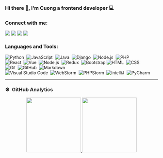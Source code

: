 ### Hi there 👋, I'm Cuong a frontend developer 💻

### Connect with me:

<a href="https://linkedin.com/in/cuong-nguyen-650a511a9"><img src="https://img.shields.io/badge/-Cuong%20Nguyen%20-0077B5?style=flat&logo=Linkedin&logoColor=white"/></a>
<a href="mailto:nqcuong.dev@gmail.com"><img src="https://img.shields.io/badge/-nqcuong.dev@gmail.com-D14836?style=flat&logo=Gmail&logoColor=white"/></a>
<a href="https://instagram.com/nqcuong97"><img src="https://img.shields.io/badge/-@nqcuong97-E4405F?style=flat&logo=Instagram&logoColor=white"/></a>
<a href="https://www.facebook.com/quoccuong8497"><img src="https://img.shields.io/badge/-@quoccuong8497-1877F2?style=flat&logo=Facebook&logoColor=white"/></a>

### Languages and Tools:


![Python](https://img.shields.io/badge/-Python-05122A?style=flat&logo=python)&nbsp;
![JavaScript](https://img.shields.io/badge/-JavaScript-05122A?style=flat&logo=javascript)&nbsp;
![Java](https://img.shields.io/badge/Java-05122A?style=flat&logo=java&logoColor=white)&nbsp;
![Django](https://img.shields.io/badge/-Django-05122A?style=flat&logo=django&logoColor=092E20)&nbsp;
![Node.js](https://img.shields.io/badge/-Node.js-05122A?style=flat&logo=node.js)&nbsp;
![PHP](https://img.shields.io/badge/PHP-05122A?style=flat&logo=php&logoColor=white)&nbsp;\
![React](https://img.shields.io/badge/-React-05122A?style=flat&logo=react)&nbsp;
![Vue](https://img.shields.io/badge/-Vue-05122A?style=flat&logo=Vue.js)&nbsp;
![Node.js](https://img.shields.io/badge/-Node.js-05122A?style=flat&logo=node.js)&nbsp;
![Redux](https://img.shields.io/badge/Redux-05122A?style=flat&logo=redux&logoColor=white)&nbsp;
![Bootstrap](https://img.shields.io/badge/-Bootstrap-05122A?style=flat&logo=bootstrap&logoColor=563D7C)
![HTML](https://img.shields.io/badge/-HTML-05122A?style=flat&logo=HTML5)&nbsp;
![CSS](https://img.shields.io/badge/-CSS-05122A?style=flat&logo=CSS3&logoColor=1572B6)&nbsp;\
![Git](https://img.shields.io/badge/-Git-05122A?style=flat&logo=git)&nbsp;
![GitHub](https://img.shields.io/badge/-GitHub-05122A?style=flat&logo=github)&nbsp;
![Markdown](https://img.shields.io/badge/-Markdown-05122A?style=flat&logo=markdown)\
![Visual Studio Code](https://img.shields.io/badge/-Visual%20Studio%20Code-05122A?style=flat&logo=visual-studio-code&logoColor=007ACC)&nbsp;
![WebStorm](https://img.shields.io/badge/WebStorm-05122A?style=flat&logo=WebStorm&logoColor=white)&nbsp;
![PHPStorm](http://img.shields.io/badge/-PHPStorm-05122A?style=flat&logo=phpstorm&logoColor=white)&nbsp;
![IntelliJ](https://img.shields.io/badge/IntelliJ_IDEA-05122A.svg?style=flat&logo=intellij-idea&logoColor=white)&nbsp;
![PyCharm](https://img.shields.io/badge/PyCharm-05122A.svg?&style=flat&logo=PyCharm&logoColor=white)&nbsp;

---
### ⚙️ &nbsp;GitHub Analytics

<p align="center">
<a href="https://github.com/nqcuongdev">
  <img height="180em" src="https://github-readme-stats-eight-theta.vercel.app/api?username=nqcuongdev&show_icons=true&theme=algolia&include_all_commits=true&count_private=true"/>
  <img height="180em" src="https://github-readme-stats-eight-theta.vercel.app/api/top-langs/?username=nqcuongdev&layout=compact&langs_count=8&theme=algolia"/>
</a>
</p>
